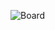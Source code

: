![Board](https://github.com/crownicas/MonopolyGame/assets/114191560/0f06a286-5d4f-4f32-8acf-9ea7aa6c1a69)
